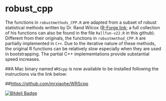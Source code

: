 robust_cpp
==========

The functions in `robustmethods_CPP.R` are adapted from a subset of robust statistical methods written by Dr. Rand Wilcox ([R-Forge link](https://r-forge.r-project.org/projects/wrs/); a full collection of his functions can also be found in the file `Rallfun-v22.R` in this github). Different from their originals, the functions in `robustmethod_CPP.R` are partially implemented in `C++`. Due to the iterative nature of these methods, the original R functions can be relatively slow especially when they are used in bootstrapping. The partial C++ implememtations provide substantial speed increases.

##A Mac binary named `WRScpp` is now available to be installed following the instructions via the link below:

##https://github.com/mrxiaohe/WRScpp


[![Bitdeli Badge](https://d2weczhvl823v0.cloudfront.net/mrxiaohe/robustmethods_cplusplus/trend.png)](https://bitdeli.com/free "Bitdeli Badge")

